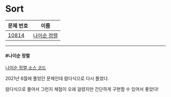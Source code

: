 # Sort

| 문제 번호                                         | 이름                |
| --------------------------------------------- | ----------------- |
| [10814](https://www.acmicpc.net/problem/2504) | [나이순 정렬](#나이순-정렬) |

---

#### #나이순 정렬

[나이순 정렬 소스 코드](https://github.com/hjyeon-n/Algorithm_study/blob/master/BOJ/2023.01/Solution_10814.java)

2021년 6월에 풀었던 문제인데 람다식으로 다시 풀었다.

람다식으로 풀어서 그런지 채점이 오래 걸렸지만 간단하게 구현할 수 있어서 좋았다!


